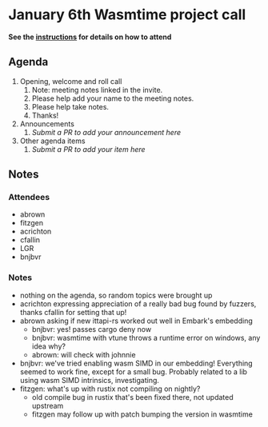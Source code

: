 # January 6th Wasmtime project call

**See the [instructions](../README.md) for details on how to attend**

## Agenda
1. Opening, welcome and roll call
    1. Note: meeting notes linked in the invite.
    1. Please help add your name to the meeting notes.
    1. Please help take notes.
    1. Thanks!
1. Announcements
    1. _Submit a PR to add your announcement here_
1. Other agenda items
    1. _Submit a PR to add your item here_

## Notes

### Attendees

- abrown
- fitzgen
- acrichton
- cfallin
- LGR
- bnjbvr

### Notes

- nothing on the agenda, so random topics were brought up
- acrichton expressing appreciation of a really bad bug found by fuzzers,
  thanks cfallin for setting that up!
- abrown asking if new ittapi-rs worked out well in Embark's embedding
    - bnjbvr: yes! passes cargo deny now
    - bnjbvr: wasmtime with vtune throws a runtime error on windows, any idea
      why?
    - abrown: will check with johnnie
- bnjbvr: we've tried enabling wasm SIMD in our embedding! Everything seemed to work fine, except for a small bug. Probably
  related to a lib using wasm SIMD intrinsics, investigating.
- fitzgen: what's up with rustix not compiling on nightly?
    - old compile bug in rustix that's been fixed there, not updated upstream
    - fitzgen may follow up with patch bumping the version in wasmtime
